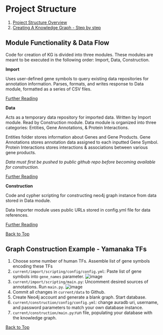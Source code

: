 Project Structure
================

1. [Project Structure Overview](https://github.com/wassermanlab/knits/blob/main/current/README.md#module-functionality--data-flow-modulefunctiondataflow)
3. [Creating A Knowledge Graph - Step by step](https://github.com/wassermanlab/knits/blob/main/current/README.md#graph-construction-example---yamanaka-tfs)

Module Functionality & Data Flow
----------
Code for creation of KG is divided into three modules. These modules are meant to be executed in the following order: Import, Data, Construction.

**Import**

Uses user-defined gene symbols to query existing data repositories for annotation information. Parses, formats, and writes response to Data module, formatted as a series of CSV files.

[Further Reading](import/README.md)

**Data**

Acts as a temporary data repository for imported data. Written by Import module. Read by Construction module. Data module is organized into three categories: Entities, Gene Annotations, & Protein Interactions. 

Entities folder stores information about Genes and Gene Products. Gene Annotations stores annotation data assigned to each inputted Gene Symbol. Protein Interactions stores interactions & associations between various gene products.

_Data must first be pushed to public github repo before becoming available for construction._

[Further Reading](data/README.md)

**Construction**

Code and cypher scripting for constructing neo4j graph instance from data stored in Data module. 

Data Importer module uses public URLs stored in config.yml file for data references.

[Further Reading](construction/README.md)

[Back to Top](https://github.com/wassermanlab/knits/blob/main/current/README.md#project-structure)

Graph Construction Example - Yamanaka TFs
---------
1. Choose some number of human TFs. Assemble list of gene symbols encoding these TFs
2. `current/import/scripting/config/config.yml`: Paste list of gene symbols into `gene_names` parameter.
![image](https://user-images.githubusercontent.com/95512439/186543871-57dd7271-13bf-4871-ad9d-cd420ddeaa82.png)
3. `current/import/scripting/main.py`: Uncomment desired sources of annotations. Run `main.py`. 
![image](https://user-images.githubusercontent.com/95512439/186546230-361f95af-7bfb-4ba8-b28d-cdfe999d2717.png)
4. Commit all changes in `current/data` to Github.
5. Create Neo4j account and generate a blank graph. Start database.
6. `current/construction/config/config.yml`: change auradb uri, username, and password parameters to match your own database instance.
7. `current/construction/main.py`:run file, populating your database with the knowledge graph. 

[Back to Top](https://github.com/wassermanlab/knits/blob/main/current/README.md#project-structure)

